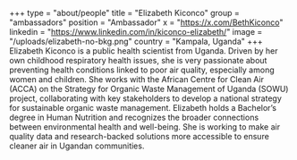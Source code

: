+++
type = "about/people"
title = "Elizabeth Kiconco"
group = "ambassadors"
position = "Ambassador"
x = "https://x.com/BethKiconco"
linkedin = "https://www.linkedin.com/in/kiconco-elizabeth/"
image = "/uploads/elizabeth-no-bkg.png"
country = "Kampala, Uganda"
+++
Elizabeth Kiconco is a public health scientist from Uganda. Driven by her own childhood respiratory health issues, she is very passionate about preventing health conditions linked to poor air quality, especially among women and children. She works with the African Centre for Clean Air (ACCA) on the Strategy for Organic Waste Management of Uganda (SOWU) project, collaborating with key stakeholders to develop a national strategy for sustainable organic waste management. Elizabeth holds a Bachelor’s degree in Human Nutrition and recognizes the broader connections between environmental health and well-being. She is working to make air quality data and research-backed solutions more accessible to ensure cleaner air in Ugandan communities.
